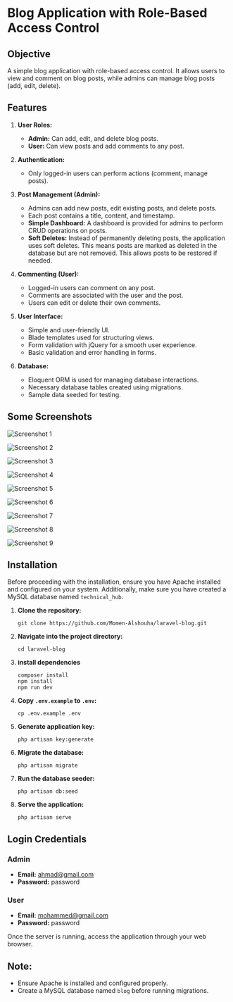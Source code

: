 # Blog Application with Role-Based Access Control

## Objective

A simple blog application with role-based access control. It allows users to view and comment on blog posts, while admins can manage blog posts (add, edit, delete).

## Features

1. **User Roles:**
   - **Admin:** Can add, edit, and delete blog posts.
   - **User:** Can view posts and add comments to any post.

2. **Authentication:**
   - Only logged-in users can perform actions (comment, manage posts).

3. **Post Management (Admin):**
   - Admins can add new posts, edit existing posts, and delete posts.
   - Each post contains a title, content, and timestamp.
   - **Simple Dashboard:** A dashboard is provided for admins to perform CRUD operations on posts.
   - **Soft Deletes:** Instead of permanently deleting posts, the application uses soft deletes. This means posts are marked as deleted in the database but are not removed. This allows posts to be restored if needed.

4. **Commenting (User):**
   - Logged-in users can comment on any post.
   - Comments are associated with the user and the post.
   - Users can edit or delete their own comments.

5. **User Interface:**
   - Simple and user-friendly UI.
   - Blade templates used for structuring views.
   - Form validation with jQuery for a smooth user experience.
   - Basic validation and error handling in forms.

6. **Database:**
   - Eloquent ORM is used for managing database interactions.
   - Necessary database tables created using migrations.
   - Sample data seeded for testing.

## Some Screenshots

![Screenshot 1](app/screenshoots/login.png)

![Screenshot 2](app/screenshoots/signup.png)

![Screenshot 3](app/screenshoots/home.png)

![Screenshot 4](app/screenshoots/single-post.png)

![Screenshot 5](app/screenshoots/confirm-delete-comment.png)

![Screenshot 6](app/screenshoots/dashboard-index.png)

![Screenshot 7](app/screenshoots/add-new-post.png)

![Screenshot 8](app/screenshoots/edit-post.png)

![Screenshot 9](app/screenshoots/post-details.png)

## Installation

Before proceeding with the installation, ensure you have Apache installed and configured on your system. Additionally, make sure you have created a MySQL database named `technical_hub`.

1. **Clone the repository:**

    ```
    git clone https://github.com/Momen-Alshouha/laravel-blog.git
    ```

2. **Navigate into the project directory:**

    ```
    cd laravel-blog
    ```

3. **install dependencies**

    ```
    composer install
    npm install
    npm run dev
    ```
    
4. **Copy `.env.example` to `.env`:**

    ```
    cp .env.example .env
    ```

5. **Generate application key:**

    ```
    php artisan key:generate
    ```

6. **Migrate the database:**

    ```
    php artisan migrate
    ```

7. **Run the database seeder:**

    ```
    php artisan db:seed
    ```
    
8. **Serve the application:**

    ```
    php artisan serve
    ```

## Login Credentials

### Admin
- **Email:** ahmad@gmail.com
- **Password:** password

### User
- **Email:** mohammed@gmail.com
- **Password:** password


Once the server is running, access the application through your web browser.

## Note:

- Ensure Apache is installed and configured properly.
- Create a MySQL database named `blog` before running migrations.
